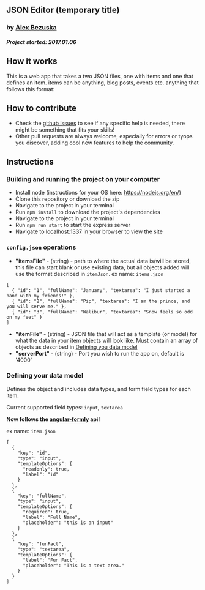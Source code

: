 ## JSON Editor (temporary title)
### by [Alex Bezuska](https://twitter.com/abezuska)

##### Project started: 2017.01.06

## How it works

This is a web app that takes a two JSON files, one with items and one that defines an item.
items can be anything, blog posts, events etc. anything that follows this format:

## How to contribute

* Check the [github issues](https://github.com/AlexBezuska/json-editor/issues) to see if any specific help is needed, there might be something that fits your skills!
* Other pull requests are always welcome, especially for errors or tyops you discover, adding cool new features to help the community.

## Instructions

### Building and running the project on your computer

* Install node (instructions for your OS here: https://nodejs.org/en/)
* Clone this repository or download the zip
* Navigate to the project in your terminal
* Run `npm install` to download the project's dependencies
* Navigate to the project in your terminal
* Run `npm run start` to start the express server
* Navigate to [localhost:1337](localhost:1337) in your browser to view the site


### `config.json` operations

* **"itemsFile"** - (string) - path to where the actual data is/will be stored, this file can start blank or use existing data, but all objects added will use the format described in `itemJson`.
ex name: `items.json`

```
[
  { "id": "1", "fullName": "January", "textarea": "I just started a band with my friends!" },
  { "id": "2", "fullName": "Pip", "textarea": "I am the prince, and you will serve me." },
  { "id": "3", "fullName": "Walibur", "textarea": "Snow feels so odd on my feet" }
]
```

* **"itemFile"** - (string) - JSON file that will act as a template (or model) for what the data in your item objects will look like. Must contain an array of objects as described in [Defining you data model](#defining-your-data)
* **"serverPort"** - (string) - Port you wish to run the app on, default is '4000'

### Defining your data model

Defines the object and includes data types, and form field types for each item.

Current supported field types: `input`, `textarea`

**Now follows the [angular-formly](http://docs.angular-formly.com/) api!**

ex name: `item.json`

```
[
  {
    "key": "id",
    "type": "input",
    "templateOptions": {
      "readonly": true,
      "label": "id"
    }
  },
  {
    "key": "fullName",
    "type": "input",
    "templateOptions": {
      "required": true,
      "label": "Full Name",
      "placeholder": "this is an input"
    }
  },
  {
    "key": "funFact",
    "type": "textarea",
    "templateOptions": {
      "label": "Fun Fact",
      "placeholder": "This is a text area."
    }
  }
]
```